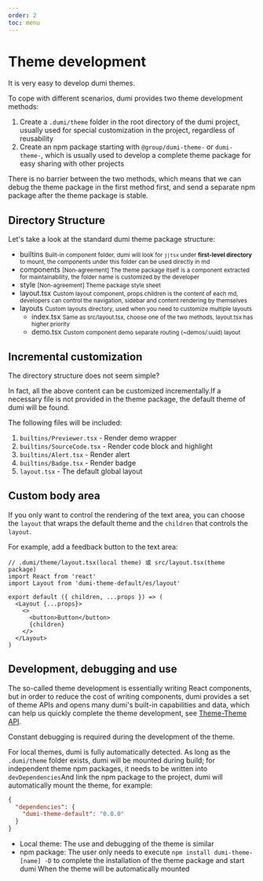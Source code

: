```yaml
---
order: 2
toc: menu
---
```


# Theme development

It is very easy to develop dumi themes.

To cope with different scenarios, dumi provides two theme development methods:

1. Create a `.dumi/theme` folder in the root directory of the dumi project, usually used for special customization in the project, regardless of reusability
2. Create an npm package starting with `@group/dumi-theme-` or `dumi-theme-`, which is usually used to develop a complete theme package for easy sharing with other projects

There is no barrier between the two methods, which means that we can debug the theme package in the first method first, and send a separate npm package after the theme package is stable.

## Directory Structure

Let's take a look at the standard dumi theme package structure:

<Tree title=".dumi/theme (Local theme) or dumi-theme-[name]/src（npm theme）">
  <ul>
    <li>
      builtins
      <small>Built-in component folder, dumi will look for <code>j|tsx</code> under <strong>first-level directory</strong> to mount, the components under this folder can be used directly in md</small>
    </li>
    <li>
      components
      <small>[Non-agreement] The theme package itself is a component extracted for maintainability, the folder name is customized by the developer</small>
    </li>
    <li>
      style
      <small>[Non-agreement] Theme package style sheet</small>
    </li>
    <li>
      layout.tsx
      <small>Custom layout component, props.children is the content of each md, developers can control the navigation, sidebar and content rendering by themselves</small>
    </li>
    <li>
      layouts
      <small>Custom layouts directory, used when you need to customize multiple layouts</small>
      <ul>
        <li>
          index.tsx
          <small>Same as src/layout.tsx, choose one of the two methods, layout.tsx has higher priority</small>
        </li>
        <li>
          demo.tsx
          <small>Custom component demo separate routing (~demos/:uuid) layout</small>
        </li>
      </ul>
    </li>
  </ul>
</Tree>

## Incremental customization

The directory structure does not seem simple?

In fact, all the above content can be customized incrementally.If a necessary file is not provided in the theme package, the default theme of dumi will be found.

The following files will be included:

1. `builtins/Previewer.tsx` - Render demo wrapper
2. `builtins/SourceCode.tsx` - Render code block and highlight
3. `builtins/Alert.tsx` - Render alert
4. `builtins/Badge.tsx` - Render badge
5. `layout.tsx` - The default global layout

## Custom body area

If you only want to control the rendering of the text area, you can choose the `layout` that wraps the default theme and the `children` that controls the `layout`.

For example, add a feedback button to the text area:

```tsx | pure
// .dumi/theme/layout.tsx(local theme) 或 src/layout.tsx(theme package)
import React from 'react'
import Layout from 'dumi-theme-default/es/layout'

export default ({ children, ...props }) => (
  <Layout {...props}>
    <>
      <button>Button</button>
      {children}
    </>
  </Layout>
)
```

## Development, debugging and use

The so-called theme development is essentially writing React components, but in order to reduce the cost of writing components, dumi provides a set of theme APIs and opens many dumi's built-in capabilities and data, which can help us quickly complete the theme development, see [Theme-Theme API](/theme/api).

Constant debugging is required during the development of the theme.

For local themes, dumi is fully automatically detected. As long as the `.dumi/theme` folder exists, dumi will be mounted during build; for independent theme npm packages, it needs to be written into `devDependencies`And link the npm package to the project, dumi will automatically mount the theme, for example:

```json
{
  "dependencies": {
    "dumi-theme-default": "0.0.0"
  }
}
```

- Local theme: The use and debugging of the theme is similar
- npm package: The user only needs to execute `npm install dumi-theme-[name] -D` to complete the installation of the theme package and start dumi When the theme will be automatically mounted
